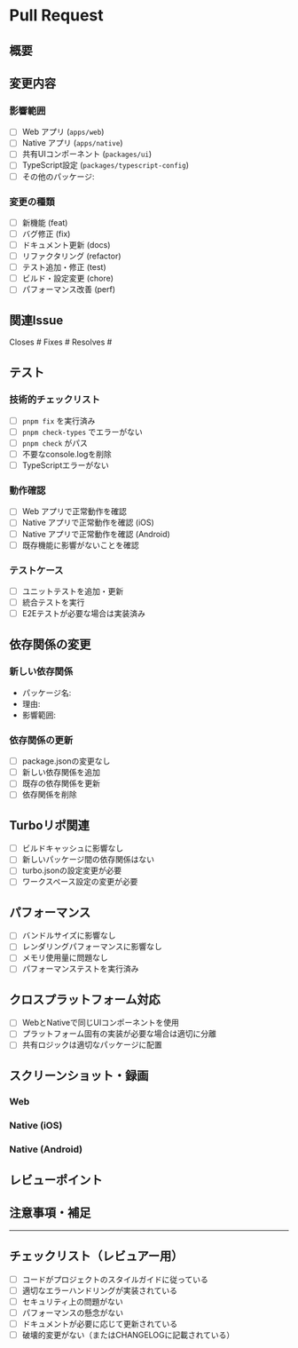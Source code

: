 # Pull Request

## 概要

<!-- このPRの目的と変更の概要を簡潔に説明してください -->

## 変更内容

<!-- 具体的な変更内容を記載してください -->

### 影響範囲
- [ ] Web アプリ (`apps/web`)
- [ ] Native アプリ (`apps/native`)
- [ ] 共有UIコンポーネント (`packages/ui`)
- [ ] TypeScript設定 (`packages/typescript-config`)
- [ ] その他のパッケージ: 

### 変更の種類
- [ ] 新機能 (feat)
- [ ] バグ修正 (fix)
- [ ] ドキュメント更新 (docs)
- [ ] リファクタリング (refactor)
- [ ] テスト追加・修正 (test)
- [ ] ビルド・設定変更 (chore)
- [ ] パフォーマンス改善 (perf)

## 関連Issue

<!-- 関連するIssueがある場合は参照してください -->
Closes #
Fixes #
Resolves #

## テスト

### 技術的チェックリスト
- [ ] `pnpm fix` を実行済み
- [ ] `pnpm check-types` でエラーがない
- [ ] `pnpm check` がパス
- [ ] 不要なconsole.logを削除
- [ ] TypeScriptエラーがない

### 動作確認
- [ ] Web アプリで正常動作を確認
- [ ] Native アプリで正常動作を確認 (iOS)
- [ ] Native アプリで正常動作を確認 (Android)
- [ ] 既存機能に影響がないことを確認

### テストケース
- [ ] ユニットテストを追加・更新
- [ ] 統合テストを実行
- [ ] E2Eテストが必要な場合は実装済み

## 依存関係の変更

### 新しい依存関係
- パッケージ名: 
- 理由: 
- 影響範囲: 

### 依存関係の更新
- [ ] package.jsonの変更なし
- [ ] 新しい依存関係を追加
- [ ] 既存の依存関係を更新
- [ ] 依存関係を削除

## Turboリポ関連

- [ ] ビルドキャッシュに影響なし
- [ ] 新しいパッケージ間の依存関係はない
- [ ] turbo.jsonの設定変更が必要
- [ ] ワークスペース設定の変更が必要

## パフォーマンス

- [ ] バンドルサイズに影響なし
- [ ] レンダリングパフォーマンスに影響なし
- [ ] メモリ使用量に問題なし
- [ ] パフォーマンステストを実行済み

## クロスプラットフォーム対応

- [ ] WebとNativeで同じUIコンポーネントを使用
- [ ] プラットフォーム固有の実装が必要な場合は適切に分離
- [ ] 共有ロジックは適切なパッケージに配置

## スクリーンショット・録画

<!-- UIの変更がある場合は、変更前後のスクリーンショットや動作の録画を添付してください -->

### Web
<!-- Webアプリのスクリーンショット -->

### Native (iOS)
<!-- iOS版のスクリーンショット -->

### Native (Android)
<!-- Android版のスクリーンショット -->

## レビューポイント

<!-- レビュアーに特に確認してもらいたい点があれば記載してください -->

## 注意事項・補足

<!-- その他の重要な情報があれば記載してください -->

---

## チェックリスト（レビュアー用）

- [ ] コードがプロジェクトのスタイルガイドに従っている
- [ ] 適切なエラーハンドリングが実装されている
- [ ] セキュリティ上の問題がない
- [ ] パフォーマンスの懸念がない
- [ ] ドキュメントが必要に応じて更新されている
- [ ] 破壊的変更がない（またはCHANGELOGに記載されている）